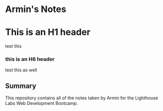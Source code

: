 # Armin's Notes
# This is an H1 header
test this
### this is an H6 header
test this as well
## Summary 
This repository contains all of the notes taken by Armin for the Lighthouse Labs Web Development Bootcamp.
